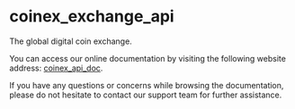 # coinex_exchange_api
The global digital coin exchange.

You can access our online documentation by visiting the following website address: 
[coinex_api_doc](https://viabtc.github.io/coinex_api_en_doc/).

If you have any questions or concerns while browsing the documentation, please do not hesitate to contact our support team for further assistance. 
